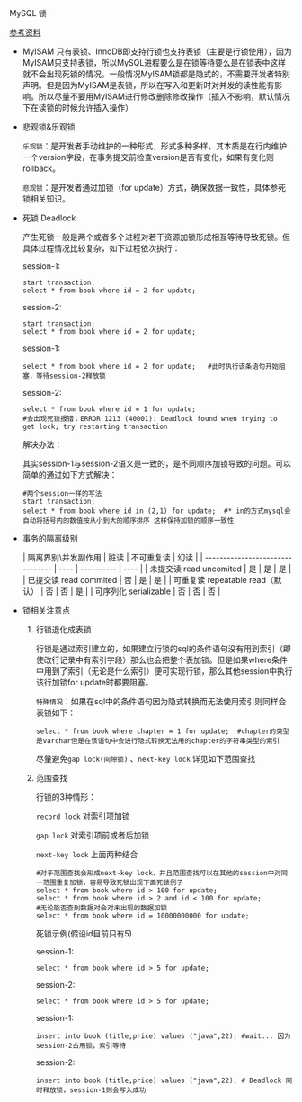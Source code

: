 MySQL 锁

[参考资料](https://blog.csdn.net/tr1912/article/details/81668423)

* MyISAM 只有表锁、InnoDB即支持行锁也支持表锁（主要是行锁使用），因为MyISAM只支持表锁，所以MySQL进程要么是在锁等待要么是在锁表中这样就不会出现死锁的情况。一般情况MyISAM锁都是隐式的，不需要开发者特别声明。但是因为MyISAM是表锁，所以在写入和更新时对并发的读性能有影响。所以尽量不要用MyISAM进行修改删除修改操作（插入不影响，默认情况下在读锁的时候允许插入操作）

* 悲观锁&乐观锁

  `乐观锁`：是开发者手动维护的一种形式，形式多种多样，其本质是在行内维护一个version字段，在事务提交前检查version是否有变化，如果有变化则rollback。

  `悲观锁`：是开发者通过加锁（for update）方式，确保数据一致性，具体参死锁相关知识。

* 死锁 Deadlock

  产生死锁一般是两个或者多个进程对若干资源加锁形成相互等待导致死锁。但具体过程情况比较复杂，如下过程依次执行：

  session-1:

  ~~~ mysql
  start transaction;
  select * from book where id = 2 for update;
  ~~~

  session-2:

  ~~~ mysql
  start transaction;
  select * from book where id = 2 for update;
  ~~~

  session-1:

  ~~~ mysql
  select * from book where id = 2 for update;   #此时执行该条语句开始阻塞，等待session-2释放锁
  ~~~

  session-2:

  ~~~ mysql
  select * from book where id = 1 for update;   
  #会出现死锁报错：ERROR 1213 (40001): Deadlock found when trying to get lock; try restarting transaction
  ~~~

  解决办法：

  ​	其实session-1与session-2语义是一致的，是不同顺序加锁导致的问题。可以简单的通过如下方式解决：

  ~~~ mysql
  #两个session一样的写法
  start transaction;
  select * from book where id in (2,1) for update;  #* in的方式mysql会自动将括号内的数值按从小到大的顺序排序 这样保持加锁的顺序一致性
  ~~~

  

* 事务的隔离级别

  | 隔离界别\并发副作用              | 脏读 | 不可重复读 | 幻读 |
| -------------------------------- | ---- | ---------- | ---- |
  | 未提交读 read uncomited          | 是   | 是         | 是   |
| 已提交读 read commited           | 否   | 是         | 是   |
  | 可重复读 repeatable read（默认） | 否   | 否         | 是   |
  | 可序列化 serializable            | 否   | 否         | 否   |
  
  

* 锁相关注意点

  1. 行锁退化成表锁

     行锁是通过索引建立的，如果建立行锁的sql的条件语句没有用到索引（即使改行记录中有索引字段）那么也会把整个表加锁。但是如果where条件中用到了索引（无论是什么索引）便可实现行锁，那么其他session中执行该行加锁for update时都要阻塞。
     
     `特殊情况`：如果在sql中的条件语句因为隐式转换而无法使用索引则同样会表锁如下：
     
     ~~~ mysql
     select * from book where chapter = 1 for update;  #chapter的类型是varchar但是在该语句中会进行隐式转换无法用的chapter的字符串类型的索引
     ~~~
     
     尽量避免`gap lock(间隙锁)`  、`next-key lock` 详见如下范围查找
     
  2. 范围查找
  
     行锁的3种情形：
  
     `record lock` 对索引项加锁
  
     `gap lock` 对索引项前或者后加锁
  
     `next-key lock` 上面两种结合
  
     ~~~ mysql
     #对于范围查找会形成next-key lock，并且范围查找可以在其他的session中对同一范围重复加锁，容易导致死锁出现下面死锁例子
     select * from book where id > 100 for update;
     select * from book where id > 2 and id < 100 for update;
     #无论能否查到数据对会对未出现的数据加锁
     select * from book where id = 10000000000 for update;
     ~~~
  
     死锁示例(假设id目前只有5)
  
     session-1:
  
     ~~~ mysql
     select * from book where id > 5 for update;
     ~~~
  
     session-2:
  
     ~~~ mysql
     select * from book where id > 5 for update;
     ~~~
  
     session-1:
  
     ~~~ mysql
     insert into book (title,price) values ("java",22); #wait... 因为session-2占用锁，索引等待
     ~~~
  
     session-2:
  
     ~~~ mysql
     insert into book (title,price) values ("java",22); # Deadlock 同时释放锁，session-1则会写入成功
     ~~~
  
     
